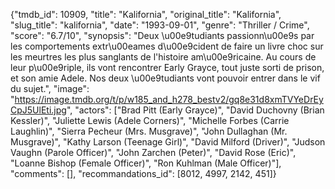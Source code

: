 {"tmdb_id": 10909, "title": "Kalifornia", "original_title": "Kalifornia", "slug_title": "kalifornia", "date": "1993-09-01", "genre": "Thriller / Crime", "score": "6.7/10", "synopsis": "Deux \u00e9tudiants passionn\u00e9s par les comportements extr\u00eames d\u00e9cident de faire un livre choc sur les meurtres les plus sanglants de l'histoire am\u00e9ricaine. Au cours de leur p\u00e9riple, ils vont rencontrer Early Grayce, tout juste sorti de prison, et son amie Adele. Nos deux \u00e9tudiants vont pouvoir entrer dans le vif du sujet.", "image": "https://image.tmdb.org/t/p/w185_and_h278_bestv2/gq8e31d8xmTVYeDrEyCpJ5UlEti.jpg", "actors": ["Brad Pitt (Early Grayce)", "David Duchovny (Brian Kessler)", "Juliette Lewis (Adele Corners)", "Michelle Forbes (Carrie Laughlin)", "Sierra Pecheur (Mrs. Musgrave)", "John Dullaghan (Mr. Musgrave)", "Kathy Larson (Teenage Girl)", "David Milford (Driver)", "Judson Vaughn (Parole Officer)", "John Zarchen (Peter)", "David Rose (Eric)", "Loanne Bishop (Female Officer)", "Ron Kuhlman (Male Officer)"], "comments": [], "recommandations_id": [8012, 4997, 2142, 451]}